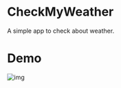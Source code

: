 # CheckMyWeather
A simple app to check about weather.
# Demo
![img](https://i.ibb.co/7100gkN/Checkmy-Weather.jpg)
